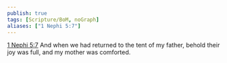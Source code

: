 ```yaml
---
publish: true
tags: [Scripture/BoM, noGraph]
aliases: ["1 Nephi 5:7"]
---
```

[1 Nephi 5:7](https://churchofjesuschrist.org/study/scriptures/bofm/1-ne/5?lang=eng&id=p7#p7) And when we had returned to the tent of my father, behold their joy was full, and my mother was comforted.
